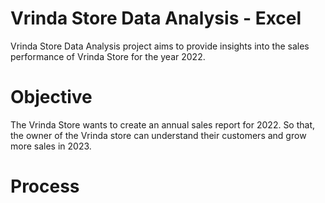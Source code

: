 # Vrinda Store Data Analysis - Excel

Vrinda Store Data Analysis project aims to provide insights into the sales performance of Vrinda Store for the year 2022.


# Objective

The Vrinda Store wants to create an annual sales report for 2022. So that, the owner of the Vrinda store can understand their customers and grow more sales in 2023.


# Process


